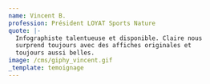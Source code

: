 ```yaml
---
name: Vincent B.
profession: Président LOYAT Sports Nature
quote: |-
  Infographiste talentueuse et disponible. Claire nous
  surprend toujours avec des affiches originales et
  toujours aussi belles.
image: /cms/giphy_vincent.gif
_template: temoignage
---
```




